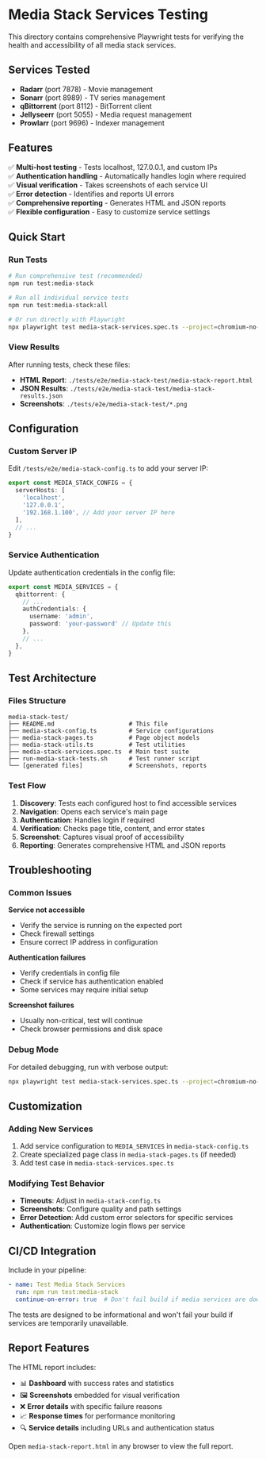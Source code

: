 # Media Stack Services Testing

This directory contains comprehensive Playwright tests for verifying the health and accessibility of all media stack services.

## Services Tested

- **Radarr** (port 7878) - Movie management
- **Sonarr** (port 8989) - TV series management  
- **qBittorrent** (port 8112) - BitTorrent client
- **Jellyseerr** (port 5055) - Media request management
- **Prowlarr** (port 9696) - Indexer management

## Features

✅ **Multi-host testing** - Tests localhost, 127.0.0.1, and custom IPs  
✅ **Authentication handling** - Automatically handles login where required  
✅ **Visual verification** - Takes screenshots of each service UI  
✅ **Error detection** - Identifies and reports UI errors  
✅ **Comprehensive reporting** - Generates HTML and JSON reports  
✅ **Flexible configuration** - Easy to customize service settings  

## Quick Start

### Run Tests

```bash
# Run comprehensive test (recommended)
npm run test:media-stack

# Run all individual service tests
npm run test:media-stack:all

# Or run directly with Playwright
npx playwright test media-stack-services.spec.ts --project=chromium-no-auth
```

### View Results

After running tests, check these files:

- **HTML Report**: `./tests/e2e/media-stack-test/media-stack-report.html`
- **JSON Results**: `./tests/e2e/media-stack-test/media-stack-results.json`
- **Screenshots**: `./tests/e2e/media-stack-test/*.png`

## Configuration

### Custom Server IP

Edit `/tests/e2e/media-stack-config.ts` to add your server IP:

```typescript
export const MEDIA_STACK_CONFIG = {
  serverHosts: [
    'localhost',
    '127.0.0.1',
    '192.168.1.100', // Add your server IP here
  ],
  // ...
}
```

### Service Authentication

Update authentication credentials in the config file:

```typescript
export const MEDIA_SERVICES = {
  qbittorrent: {
    // ...
    authCredentials: {
      username: 'admin',
      password: 'your-password' // Update this
    },
    // ...
  },
}
```

## Test Architecture

### Files Structure

```
media-stack-test/
├── README.md                     # This file
├── media-stack-config.ts         # Service configurations
├── media-stack-pages.ts          # Page object models
├── media-stack-utils.ts          # Test utilities
├── media-stack-services.spec.ts  # Main test suite
├── run-media-stack-tests.sh      # Test runner script
└── [generated files]             # Screenshots, reports
```

### Test Flow

1. **Discovery**: Tests each configured host to find accessible services
2. **Navigation**: Opens each service's main page
3. **Authentication**: Handles login if required
4. **Verification**: Checks page title, content, and error states
5. **Screenshot**: Captures visual proof of accessibility
6. **Reporting**: Generates comprehensive HTML and JSON reports

## Troubleshooting

### Common Issues

**Service not accessible**
- Verify the service is running on the expected port
- Check firewall settings
- Ensure correct IP address in configuration

**Authentication failures**
- Verify credentials in config file
- Check if service has authentication enabled
- Some services may require initial setup

**Screenshot failures**
- Usually non-critical, test will continue
- Check browser permissions and disk space

### Debug Mode

For detailed debugging, run with verbose output:

```bash
npx playwright test media-stack-services.spec.ts --project=chromium-no-auth --headed --debug
```

## Customization

### Adding New Services

1. Add service configuration to `MEDIA_SERVICES` in `media-stack-config.ts`
2. Create specialized page class in `media-stack-pages.ts` (if needed)
3. Add test case in `media-stack-services.spec.ts`

### Modifying Test Behavior

- **Timeouts**: Adjust in `media-stack-config.ts`
- **Screenshots**: Configure quality and path settings
- **Error Detection**: Add custom error selectors for specific services
- **Authentication**: Customize login flows per service

## CI/CD Integration

Include in your pipeline:

```yaml
- name: Test Media Stack Services
  run: npm run test:media-stack
  continue-on-error: true  # Don't fail build if media services are down
```

The tests are designed to be informational and won't fail your build if services are temporarily unavailable.

## Report Features

The HTML report includes:

- 📊 **Dashboard** with success rates and statistics
- 🖼️ **Screenshots** embedded for visual verification  
- ❌ **Error details** with specific failure reasons
- 📈 **Response times** for performance monitoring
- 🔍 **Service details** including URLs and authentication status

Open `media-stack-report.html` in any browser to view the full report.